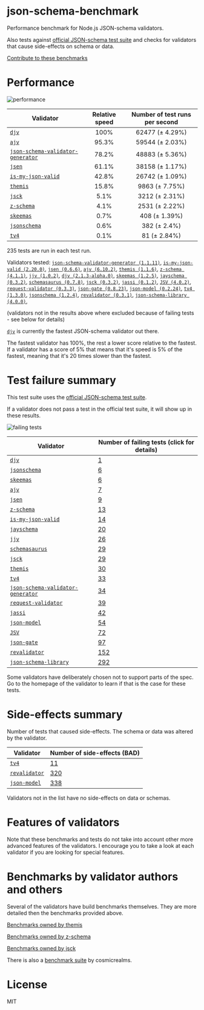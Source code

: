 # json-schema-benchmark
Performance benchmark for Node.js JSON-schema validators.

Also tests against [official JSON-schema test suite](https://github.com/json-schema/JSON-Schema-Test-Suite) and checks
for validators that cause side-effects on schema or data.

[Contribute to these benchmarks](https://github.com/ebdrup/json-schema-benchmark/blob/master/CONTRIBUTING.md)

# Performance

![performance](https://chart.googleapis.com/chart?chxt=x,y&cht=bhs&chco=76A4FB&chls=2.0&chbh=32,4,1&chs=600x416&chxl=-1:|djv|ajv|json-schema-validator-generator|jsen|is-my-json-valid|themis|jsck|z-schema|skeemas|jsonschema|tv4&chd=t:100,95.3,78.2,61.1,42.8,15.8,5.1,4.1,0.7,0.6,0.1)

|Validator|Relative speed|Number of test runs per second|
|---------|:------------:|:----------------------------:|
|[`djv`](https://github.com/korzio/djv#readme)|100%|62477 (± 4.29%)|
|[`ajv`](https://github.com/epoberezkin/ajv)|95.3%|59544 (± 2.03%)|
|[`json-schema-validator-generator`](https://github.com/danwang/json-schema-validator-generator)|78.2%|48883 (± 5.36%)|
|[`jsen`](https://github.com/bugventure/jsen)|61.1%|38158 (± 1.17%)|
|[`is-my-json-valid`](https://github.com/mafintosh/is-my-json-valid#readme)|42.8%|26742 (± 1.09%)|
|[`themis`](https://github.com/playlyfe/themis)|15.8%|9863 (± 7.75%)|
|[`jsck`](https://github.com/pandastrike/jsck#readme)|5.1%|3212 (± 2.31%)|
|[`z-schema`](https://github.com/zaggino/z-schema)|4.1%|2531 (± 2.22%)|
|[`skeemas`](https://github.com/Prestaul/skeemas#readme)|0.7%|408 (± 1.39%)|
|[`jsonschema`](https://github.com/tdegrunt/jsonschema#readme)|0.6%|382 (± 2.4%)|
|[`tv4`](https://github.com/geraintluff/tv4)|0.1%|81 (± 2.84%)|

235 tests are run in each test run.

Validators tested: [`json-schema-validator-generator (1.1.11)`](https://github.com/danwang/json-schema-validator-generator), [`is-my-json-valid (2.20.0)`](https://github.com/mafintosh/is-my-json-valid#readme), [`jsen (0.6.6)`](https://github.com/bugventure/jsen), [`ajv (6.10.2)`](https://github.com/epoberezkin/ajv), [`themis (1.1.6)`](https://github.com/playlyfe/themis), [`z-schema (4.1.1)`](https://github.com/zaggino/z-schema), [`jjv (1.0.2)`](https://github.com/acornejo/jjv), [`djv (2.1.3-alpha.0)`](https://github.com/korzio/djv#readme), [`skeemas (1.2.5)`](https://github.com/Prestaul/skeemas#readme), [`jayschema (0.3.2)`](https://github.com/natesilva/jayschema), [`schemasaurus (0.7.8)`](https://github.com/AlexeyGrishin/schemasaurus), [`jsck (0.3.2)`](https://github.com/pandastrike/jsck#readme), [`jassi (0.1.2)`](https://github.com/iclanzan/jassi), [`JSV (4.0.2)`](http://github.com/garycourt/JSV), [`request-validator (0.3.3)`](https://github.com/bugventure/request-validator), [`json-gate (0.8.23)`](https://github.com/oferei/json-gate#readme), [`json-model (0.2.24)`](https://github.com/geraintluff/json-model), [`tv4 (1.3.0)`](https://github.com/geraintluff/tv4), [`jsonschema (1.2.4)`](https://github.com/tdegrunt/jsonschema#readme), [`revalidator (0.3.1)`](https://github.com/flatiron/revalidator), [`json-schema-library (4.0.0)`](https://github.com/sagold/json-schema-library), 

(validators not in the results above where excluded because of failing tests - see below for details)

[`djv`](https://github.com/korzio/djv#readme) is currently the fastest JSON-schema validator out there.

The fastest validator has 100%, the rest a lower score relative to the fastest.
If a validator has a score of 5% that means that it's speed is 5% of the fastest,
meaning that it's 20 times slower than the fastest.

# Test failure summary

This test suite uses the [official JSON-schema test suite](https://github.com/json-schema/JSON-Schema-Test-Suite).

If a validator does not pass a test in the official test suite, it will show up in these results.

![failing tests](https://chart.googleapis.com/chart?chxt=x,y&cht=bhs&chco=76A4FB&chls=2.0&chbh=15,4,1&chs=600x419&chxl=-1:|djv|jsonschema|skeemas|ajv|jsen|z-schema|is-my-json-valid|jayschema|jjv|schemasaurus|jsck|themis|tv4|json-schema-validator-generator|request-validator|jassi|json-model|JSV|json-gate|revalidator|json-schema-library&chd=t:1,6,6,7,9,13,14,20,26,29,29,30,33,34,39,42,54,72,97,152,292&chxr=0,0,292&chds=0,292)

|Validator|Number of failing tests (click for details)|
|---------|-----------------------|
|[`djv`](https://github.com/korzio/djv#readme)|[1](https://github.com/ebdrup/json-schema-benchmark/blob/master/reports/djv.md)|
|[`jsonschema`](https://github.com/tdegrunt/jsonschema#readme)|[6](https://github.com/ebdrup/json-schema-benchmark/blob/master/reports/jsonschema.md)|
|[`skeemas`](https://github.com/Prestaul/skeemas#readme)|[6](https://github.com/ebdrup/json-schema-benchmark/blob/master/reports/skeemas.md)|
|[`ajv`](https://github.com/epoberezkin/ajv)|[7](https://github.com/ebdrup/json-schema-benchmark/blob/master/reports/ajv.md)|
|[`jsen`](https://github.com/bugventure/jsen)|[9](https://github.com/ebdrup/json-schema-benchmark/blob/master/reports/jsen.md)|
|[`z-schema`](https://github.com/zaggino/z-schema)|[13](https://github.com/ebdrup/json-schema-benchmark/blob/master/reports/z-schema.md)|
|[`is-my-json-valid`](https://github.com/mafintosh/is-my-json-valid#readme)|[14](https://github.com/ebdrup/json-schema-benchmark/blob/master/reports/is-my-json-valid.md)|
|[`jayschema`](https://github.com/natesilva/jayschema)|[20](https://github.com/ebdrup/json-schema-benchmark/blob/master/reports/jayschema.md)|
|[`jjv`](https://github.com/acornejo/jjv)|[26](https://github.com/ebdrup/json-schema-benchmark/blob/master/reports/jjv.md)|
|[`schemasaurus`](https://github.com/AlexeyGrishin/schemasaurus)|[29](https://github.com/ebdrup/json-schema-benchmark/blob/master/reports/schemasaurus.md)|
|[`jsck`](https://github.com/pandastrike/jsck#readme)|[29](https://github.com/ebdrup/json-schema-benchmark/blob/master/reports/jsck.md)|
|[`themis`](https://github.com/playlyfe/themis)|[30](https://github.com/ebdrup/json-schema-benchmark/blob/master/reports/themis.md)|
|[`tv4`](https://github.com/geraintluff/tv4)|[33](https://github.com/ebdrup/json-schema-benchmark/blob/master/reports/tv4.md)|
|[`json-schema-validator-generator`](https://github.com/danwang/json-schema-validator-generator)|[34](https://github.com/ebdrup/json-schema-benchmark/blob/master/reports/json-schema-validator-generator.md)|
|[`request-validator`](https://github.com/bugventure/request-validator)|[39](https://github.com/ebdrup/json-schema-benchmark/blob/master/reports/request-validator.md)|
|[`jassi`](https://github.com/iclanzan/jassi)|[42](https://github.com/ebdrup/json-schema-benchmark/blob/master/reports/jassi.md)|
|[`json-model`](https://github.com/geraintluff/json-model)|[54](https://github.com/ebdrup/json-schema-benchmark/blob/master/reports/json-model.md)|
|[`JSV`](http://github.com/garycourt/JSV)|[72](https://github.com/ebdrup/json-schema-benchmark/blob/master/reports/JSV.md)|
|[`json-gate`](https://github.com/oferei/json-gate#readme)|[97](https://github.com/ebdrup/json-schema-benchmark/blob/master/reports/json-gate.md)|
|[`revalidator`](https://github.com/flatiron/revalidator)|[152](https://github.com/ebdrup/json-schema-benchmark/blob/master/reports/revalidator.md)|
|[`json-schema-library`](https://github.com/sagold/json-schema-library)|[292](https://github.com/ebdrup/json-schema-benchmark/blob/master/reports/json-schema-library.md)|

Some validators have deliberately chosen not to support parts of the spec. Go to the homepage of the validator to learn if
that is the case for these tests.

# Side-effects summary

Number of tests that caused side-effects. The schema or data was altered by the validator.

|Validator|Number of side-effects (BAD)|
|---------|----------------------------|
|[`tv4`](https://github.com/geraintluff/tv4)|[11](https://github.com/ebdrup/json-schema-benchmark/blob/master/reports/tv4-side-effects.md)|
|[`revalidator`](https://github.com/flatiron/revalidator)|[320](https://github.com/ebdrup/json-schema-benchmark/blob/master/reports/revalidator-side-effects.md)|
|[`json-model`](https://github.com/geraintluff/json-model)|[338](https://github.com/ebdrup/json-schema-benchmark/blob/master/reports/json-model-side-effects.md)|

Validators not in the list have no side-effects on data or schemas.

# Features of validators

Note that these benchmarks and tests do not take into account other more advanced features of the validators. I encourage
you to take a look at each validator if you are looking for special features.

# Benchmarks by validator authors and others

Several of the validators have build benchmarks themselves. They are
more detailed then the benchmarks provided above.

[Benchmarks owned by themis](https://cdn.rawgit.com/playlyfe/themis/master/benchmark/results.html)

[Benchmarks owned by z-schema](https://rawgit.com/zaggino/z-schema/master/benchmark/results.html)

[Benchmarks owned by jsck](https://github.com/pandastrike/jsck/blob/master/doc/benchmarks.md)

There is also a [benchmark suite](https://github.com/Sembiance/cosmicrealms.com/tree/master/sandbox/benchmark-of-node-dot-js-json-validation-modules-part-3)
by cosmicrealms.

# License
MIT
